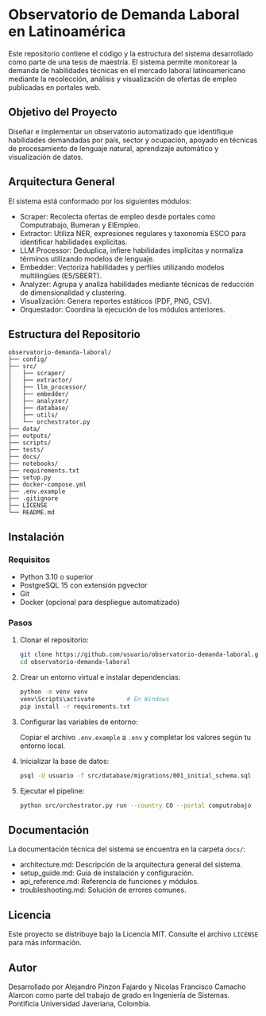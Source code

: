 # Observatorio de Demanda Laboral en Latinoamérica

Este repositorio contiene el código y la estructura del sistema desarrollado como parte de una tesis de maestría. El sistema permite monitorear la demanda de habilidades técnicas en el mercado laboral latinoamericano mediante la recolección, análisis y visualización de ofertas de empleo publicadas en portales web.

## Objetivo del Proyecto

Diseñar e implementar un observatorio automatizado que identifique habilidades demandadas por país, sector y ocupación, apoyado en técnicas de procesamiento de lenguaje natural, aprendizaje automático y visualización de datos.

## Arquitectura General

El sistema está conformado por los siguientes módulos:

- Scraper: Recolecta ofertas de empleo desde portales como Computrabajo, Bumeran y ElEmpleo.
- Extractor: Utiliza NER, expresiones regulares y taxonomía ESCO para identificar habilidades explícitas.
- LLM Processor: Deduplica, infiere habilidades implícitas y normaliza términos utilizando modelos de lenguaje.
- Embedder: Vectoriza habilidades y perfiles utilizando modelos multilingües (E5/SBERT).
- Analyzer: Agrupa y analiza habilidades mediante técnicas de reducción de dimensionalidad y clustering.
- Visualización: Genera reportes estáticos (PDF, PNG, CSV).
- Orquestador: Coordina la ejecución de los módulos anteriores.

## Estructura del Repositorio

```
observatorio-demanda-laboral/
├── config/
├── src/
│   ├── scraper/
│   ├── extractor/
│   ├── llm_processor/
│   ├── embedder/
│   ├── analyzer/
│   ├── database/
│   ├── utils/
│   └── orchestrator.py
├── data/
├── outputs/
├── scripts/
├── tests/
├── docs/
├── notebooks/
├── requirements.txt
├── setup.py
├── docker-compose.yml
├── .env.example
├── .gitignore
├── LICENSE
└── README.md
```

## Instalación

### Requisitos

- Python 3.10 o superior
- PostgreSQL 15 con extensión pgvector
- Git
- Docker (opcional para despliegue automatizado)

### Pasos

1. Clonar el repositorio:

   ```bash
   git clone https://github.com/usuario/observatorio-demanda-laboral.git
   cd observatorio-demanda-laboral
   ```

2. Crear un entorno virtual e instalar dependencias:

   ```bash
   python -m venv venv
   venv\Scripts\activate         # En Windows
   pip install -r requirements.txt
   ```

3. Configurar las variables de entorno:

   Copiar el archivo `.env.example` a `.env` y completar los valores según tu entorno local.

4. Inicializar la base de datos:

   ```bash
   psql -U usuario -f src/database/migrations/001_initial_schema.sql
   ```

5. Ejecutar el pipeline:

   ```bash
   python src/orchestrator.py run --country CO --portal computrabajo
   ```

## Documentación

La documentación técnica del sistema se encuentra en la carpeta `docs/`:

- architecture.md: Descripción de la arquitectura general del sistema.
- setup_guide.md: Guía de instalación y configuración.
- api_reference.md: Referencia de funciones y módulos.
- troubleshooting.md: Solución de errores comunes.

## Licencia

Este proyecto se distribuye bajo la Licencia MIT. Consulte el archivo `LICENSE` para más información.

## Autor

Desarrollado por Alejandro Pinzon Fajardo y Nicolas Francisco Camacho Alarcon como parte del trabajo de grado en Ingeniería de Sistemas.  
Pontificia Universidad Javeriana, Colombia.
